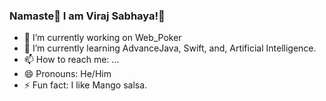 ### Namaste🙏 I am Viraj Sabhaya!👋

- 🔭 I’m currently working on Web_Poker
- 🌱 I’m currently learning AdvanceJava, Swift, and, Artificial Intelligence.
- 📫 How to reach me: ...
- 😄 Pronouns: He/Him
- ⚡ Fun fact: I like Mango salsa.
<!-- - 👯 I’m looking to collaborate on ... 
- 🤔 I’m looking for help with ...
- 💬 Ask me about ...   -->
